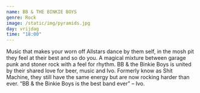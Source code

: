 ```yaml
---
name: BB & THE BINKIE BOYS
genre: Rock
image: /static/img/pyramids.jpg
day: vrijdag
time: "18:00"
---
```

<!--StartFragment-->

Music that makes your worn off Allstars dance by them self, in the mosh pit they feel at their best and so do 
you. A magical mixture between garage punk and stoner rock with a feel for rhythm. BB & the Binkie Boys is 
united by their shared love for beer, music and Ivo. Formerly know as Shit Machine, they still have the same 
energy but are now rocking harder than ever. “BB & the Binkie Boys is the best band ever” – Ivo.

<!--EndFragment-->
